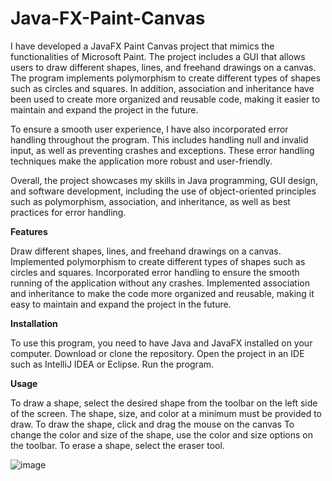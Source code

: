 # Java-FX-Paint-Canvas
I have developed a JavaFX Paint Canvas project that mimics the functionalities of Microsoft Paint. The project includes a GUI that allows users to draw different shapes, lines, and freehand drawings on a canvas. The program implements polymorphism to create different types of shapes such as circles and squares. In addition, association and inheritance have been used to create more organized and reusable code, making it easier to maintain and expand the project in the future.

To ensure a smooth user experience, I have also incorporated error handling throughout the program. This includes handling null and invalid input, as well as preventing crashes and exceptions. These error handling techniques make the application more robust and user-friendly.

Overall, the project showcases my skills in Java programming, GUI design, and software development, including the use of object-oriented principles such as polymorphism, association, and inheritance, as well as best practices for error handling.

**Features**

Draw different shapes, lines, and freehand drawings on a canvas.
Implemented polymorphism to create different types of shapes such as circles and squares.
Incorporated error handling to ensure the smooth running of the application without any crashes.
Implemented association and inheritance to make the code more organized and reusable, making it easy to maintain and expand the project in the future.

**Installation**

To use this program, you need to have Java and JavaFX installed on your computer.
Download or clone the repository.
Open the project in an IDE such as IntelliJ IDEA or Eclipse.
Run the program.

**Usage**

To draw a shape, select the desired shape from the toolbar on the left side of the screen.
The shape, size, and color at a minimum must be provided to draw.
To draw the shape, click and drag the mouse on the canvas
To change the color and size of the shape, use the color and size options on the toolbar.
To erase a shape, select the eraser tool.

![image](https://i.imgur.com/n3iGnMw.png)
